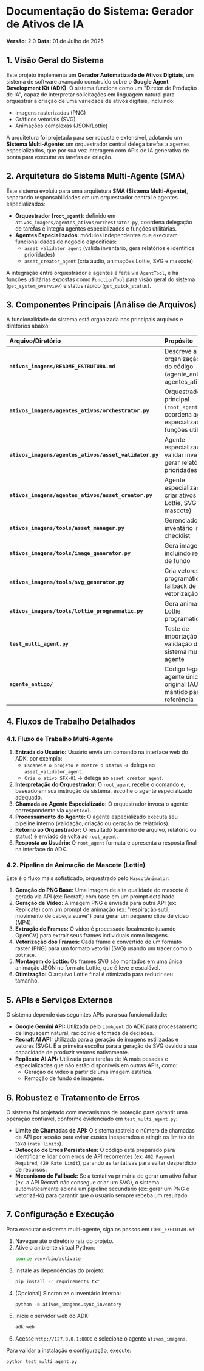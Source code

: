 # Documentação do Sistema: Gerador de Ativos de IA

**Versão:** 2.0
**Data:** 01 de Julho de 2025

## 1. Visão Geral do Sistema

Este projeto implementa um **Gerador Automatizado de Ativos Digitais**, um sistema de software avançado construído sobre o **Google Agent Development Kit (ADK)**. O sistema funciona como um "Diretor de Produção de IA", capaz de interpretar solicitações em linguagem natural para orquestrar a criação de uma variedade de ativos digitais, incluindo:

*   Imagens rasterizadas (PNG)
*   Gráficos vetoriais (SVG)
*   Animações complexas (JSON/Lottie)

A arquitetura foi projetada para ser robusta e extensível, adotando um **Sistema Multi-Agente**: um orquestrador central delega tarefas a agentes especializados, que por sua vez interagem com APIs de IA generativa de ponta para executar as tarefas de criação.

## 2. Arquitetura do Sistema Multi-Agente (SMA)

Este sistema evoluiu para uma arquitetura **SMA (Sistema Multi-Agente)**, separando responsabilidades em um orquestrador central e agentes especializados:

- **Orquestrador (`root_agent`)**: definido em `ativos_imagens/agentes_ativos/orchestrator.py`, coordena delegação de tarefas e integra agentes especializados e funções utilitárias.
- **Agentes Especializados**: módulos independentes que executam funcionalidades de negócio específicas:
  - `asset_validator_agent` (valida inventário, gera relatórios e identifica prioridades)
  - `asset_creator_agent` (cria áudio, animações Lottie, SVG e mascote)

A integração entre orquestrador e agentes é feita via `AgentTool`, e há funções utilitárias expostas como `FunctionTool` para visão geral do sistema (`get_system_overview`) e status rápido (`get_quick_status`).

## 3. Componentes Principais (Análise de Arquivos)

A funcionalidade do sistema está organizada nos principais arquivos e diretórios abaixo:

| Arquivo/Diretório                          | Propósito                                                                                                                                                                                                                                                                                                 |
| :----------------------------------------- | :-------------------------------------------------------------------------------------------------------------------------------------------------------------------------------------------------------------------------------------------------------------------------------------------------------- |
| **`ativos_imagens/README_ESTRUTURA.md`**           | Descreve a organização atual do código (agente_antigo vs. agentes_ativos)                                                        |
| **`ativos_imagens/agentes_ativos/orchestrator.py`** | Orquestrador principal (`root_agent`), coordena agentes especializados e funções utilitárias                                      |
| **`ativos_imagens/agentes_ativos/asset_validator.py`** | Agente especializado em validar inventário e gerar relatórios e prioridades                                                    |
| **`ativos_imagens/agentes_ativos/asset_creator.py`**   | Agente especializado em criar ativos (áudio, Lottie, SVG e mascote)                                                           |
| **`ativos_imagens/tools/asset_manager.py`**          | Gerenciador de inventário interno e checklist                                                                                |
| **`ativos_imagens/tools/image_generator.py`**         | Gera imagens PNG, incluindo remoção de fundo                                                                                 |
| **`ativos_imagens/tools/svg_generator.py`**           | Cria vetores SVG programáticos com fallback de vetorização                                                                  |
| **`ativos_imagens/tools/lottie_programmatic.py`**     | Gera animações Lottie programaticamente                                                                                     |
| **`test_multi_agent.py`**                             | Teste de importação e validação do sistema multi-agente                                                                      |
| **`agente_antigo/`**                                  | Código legado do agente único original (AUF), mantido para referência                                                        |

## 4. Fluxos de Trabalho Detalhados

### 4.1. Fluxo de Trabalho Multi-Agente

1.  **Entrada do Usuário:** Usuário envia um comando na interface web do ADK, por exemplo:
    - `Escaneie o projeto e mostre o status` → delega ao `asset_validator_agent`.
    - `Crie o ativo SFX-01` → delega ao `asset_creator_agent`.
2.  **Interpretação do Orquestrador:** O `root_agent` recebe o comando e, baseado em sua instrução de sistema, escolhe o agente especializado adequado.
3.  **Chamada ao Agente Especializado:** O orquestrador invoca o agente correspondente via `AgentTool`.
4.  **Processamento do Agente:** O agente especializado executa seu pipeline interno (validação, criação ou geração de relatórios).
5.  **Retorno ao Orquestrador:** O resultado (caminho de arquivo, relatório ou status) é enviado de volta ao `root_agent`.
6.  **Resposta ao Usuário:** O `root_agent` formata e apresenta a resposta final na interface do ADK.

### 4.2. Pipeline de Animação de Mascote (Lottie)

Este é o fluxo mais sofisticado, orquestrado pelo `MascotAnimator`:

1.  **Geração do PNG Base:** Uma imagem de alta qualidade do mascote é gerada via API (ex: Recraft) com base em um prompt detalhado.
2.  **Geração de Vídeo:** A imagem PNG é enviada para outra API (ex: Replicate) com um prompt de animação (ex: "respiração sutil, movimento de cabeça suave") para gerar um pequeno clipe de vídeo (MP4).
3.  **Extração de Frames:** O vídeo é processado localmente (usando OpenCV) para extrair seus frames individuais como imagens.
4.  **Vetorização dos Frames:** Cada frame é convertido de um formato raster (PNG) para um formato vetorial (SVG) usando um tracer como o `potrace`.
5.  **Montagem do Lottie:** Os frames SVG são montados em uma única animação JSON no formato Lottie, que é leve e escalável.
6.  **Otimização:** O arquivo Lottie final é otimizado para reduzir seu tamanho.

## 5. APIs e Serviços Externos

O sistema depende das seguintes APIs para sua funcionalidade:

*   **Google Gemini API:** Utilizada pelo `LlmAgent` do ADK para processamento de linguagem natural, raciocínio e tomada de decisões.
*   **Recraft AI API:** Utilizada para a geração de imagens estilizadas e vetores (SVG). É a primeira escolha para a geração de SVG devido à sua capacidade de produzir vetores nativamente.
*   **Replicate AI API:** Utilizada para tarefas de IA mais pesadas e especializadas que não estão disponíveis em outras APIs, como:
    *   Geração de vídeo a partir de uma imagem estática.
    *   Remoção de fundo de imagens.

## 6. Robustez e Tratamento de Erros

O sistema foi projetado com mecanismos de proteção para garantir uma operação confiável, conforme evidenciado em `test_multi_agent.py`:

*   **Limite de Chamadas de API:** O sistema rastreia o número de chamadas de API por sessão para evitar custos inesperados e atingir os limites de taxa (`rate limits`).
*   **Detecção de Erros Persistentes:** O código está preparado para identificar e lidar com erros de API recorrentes (ex: `402 Payment Required`, `429 Rate Limit`), parando as tentativas para evitar desperdício de recursos.
*   **Mecanismo de Fallback:** Se a tentativa primária de gerar um ativo falhar (ex: a API Recraft não consegue criar um SVG), o sistema automaticamente aciona um pipeline secundário (ex: gerar um PNG e vetorizá-lo) para garantir que o usuário sempre receba um resultado.

## 7. Configuração e Execução

Para executar o sistema multi-agente, siga os passos em `COMO_EXECUTAR.md`:

1. Navegue até o diretório raiz do projeto.
2. Ative o ambiente virtual Python:
   ```bash
   source venv/bin/activate
   ```
3. Instale as dependências do projeto:
   ```bash
   pip install -r requirements.txt
   ```
4. (Opcional) Sincronize o inventário interno:
   ```bash
   python -m ativos_imagens.sync_inventory
   ```
5. Inicie o servidor web do ADK:
   ```bash
   adk web
   ```
6. Acesse `http://127.0.0.1:8000` e selecione o agente `ativos_imagens`.

Para validar a instalação e configuração, execute:
```bash
python test_multi_agent.py
```
